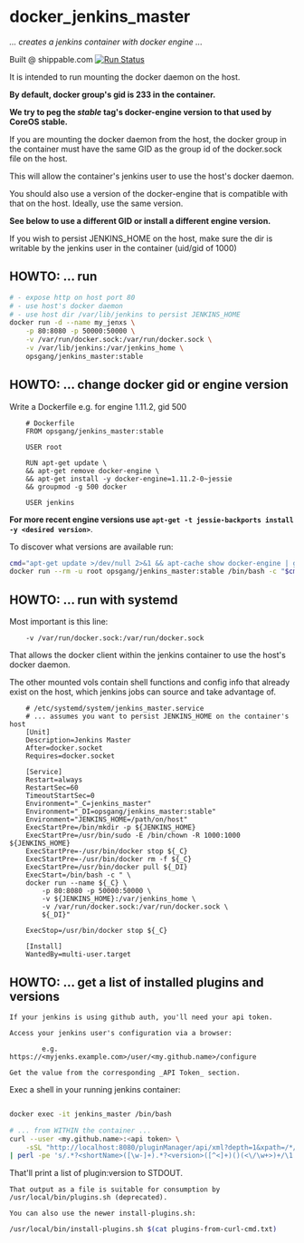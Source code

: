 # docker_jenkins_master
<!--
    vim: et sr sw=4 ts=4 smartindent syntax=markdown:
-->

_... creates a jenkins container with docker engine ..._

Built @ shippable.com [![Run Status](https://api.shippable.com/projects/589464f08d80360f008b7550/badge?branch=master)](https://app.shippable.com/github/opsgang/docker_jenkins_master)

It is intended to run mounting the docker daemon on the host.

**By default, docker group's gid is 233 in the container.**

**We try to peg the _stable_ tag's docker-engine version to that used by CoreOS stable.**

If you are mounting the docker daemon from the host, the docker group in the container
must have the same GID as the group id of the docker.sock file on the host.

This will allow the container's jenkins user to use the host's docker daemon.

You should also use a version of the docker-engine that is compatible with that on
the host. Ideally, use the same version.

**See below to use a different GID or install a different engine version.**

If you wish to persist JENKINS\_HOME on the host, make sure the dir is writable by
the jenkins user in the container (uid/gid of 1000)

## HOWTO: ... run

```bash
# - expose http on host port 80
# - use host's docker daemon
# - use host dir /var/lib/jenkins to persist JENKINS_HOME
docker run -d --name my_jenxs \
    -p 80:8080 -p 50000:50000 \
    -v /var/run/docker.sock:/var/run/docker.sock \
    -v /var/lib/jenkins:/var/jenkins_home \
    opsgang/jenkins_master:stable
```

## HOWTO: ... change docker gid or engine version

Write a Dockerfile e.g. for engine 1.11.2, gid 500

        # Dockerfile
        FROM opsgang/jenkins_master:stable

        USER root

        RUN apt-get update \
        && apt-get remove docker-engine \
        && apt-get install -y docker-engine=1.11.2-0~jessie
        && groupmod -g 500 docker

        USER jenkins

**For more recent engine versions use `apt-get -t jessie-backports install -y <desired version>`**.

To discover what versions are available run:

```bash
cmd="apt-get update >/dev/null 2>&1 && apt-cache show docker-engine | grep -Po '^(?<=Version: ).*'"
docker run --rm -u root opsgang/jenkins_master:stable /bin/bash -c "$cmd"
```

## HOWTO: ... run with systemd

Most important is this line:

        -v /var/run/docker.sock:/var/run/docker.sock

That allows the docker client within the jenkins container to use the
host's docker daemon.

The other mounted vols contain shell functions and config info
that already exist on the host, which jenkins jobs can source and
take advantage of.


        # /etc/systemd/system/jenkins_master.service
        # ... assumes you want to persist JENKINS_HOME on the container's host
        [Unit]
        Description=Jenkins Master
        After=docker.socket
        Requires=docker.socket

        [Service]
        Restart=always
        RestartSec=60
        TimeoutStartSec=0
        Environment="_C=jenkins_master"
        Environment="_DI=opsgang/jenkins_master:stable"
        Environment="JENKINS_HOME=/path/on/host"
        ExecStartPre=/bin/mkdir -p ${JENKINS_HOME}
        ExecStartPre=/usr/bin/sudo -E /bin/chown -R 1000:1000 ${JENKINS_HOME}
        ExecStartPre=-/usr/bin/docker stop ${_C}
        ExecStartPre=-/usr/bin/docker rm -f ${_C}
        ExecStartPre=/usr/bin/docker pull ${_DI}
        ExecStart=/bin/bash -c " \
        docker run --name ${_C} \
            -p 80:8080 -p 50000:50000 \
            -v ${JENKINS_HOME}:/var/jenkins_home \
            -v /var/run/docker.sock:/var/run/docker.sock \
            ${_DI}"

        ExecStop=/usr/bin/docker stop ${_C}

        [Install]
        WantedBy=multi-user.target

## HOWTO: ... get a list of installed plugins and versions

```
If your jenkins is using github auth, you'll need your api token.

Access your jenkins user's configuration via a browser:

        e.g. https://<myjenks.example.com>/user/<my.github.name>/configure

Get the value from the corresponding _API Token_ section.
```

Exec a shell in your running jenkins container:

```bash

docker exec -it jenkins_master /bin/bash

# ... from WITHIN the container ...
curl --user <my.github.name>:<api token> \
    -sSL "http://localhost:8080/pluginManager/api/xml?depth=1&xpath=/*/*/shortName|/*/*/version&wrapper=plugins" \
| perl -pe 's/.*?<shortName>([\w-]+).*?<version>([^<]+)()(<\/\w+>)+/\1 \2\n/g'|sed 's/ /:/'
```

That'll print a list of plugin:version to STDOUT.

```
That output as a file is suitable for consumption by /usr/local/bin/plugins.sh (deprecated).

You can also use the newer install-plugins.sh:
```

```bash
/usr/local/bin/install-plugins.sh $(cat plugins-from-curl-cmd.txt)
```

